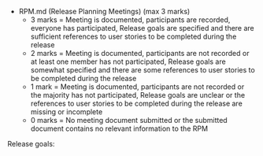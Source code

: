 - RPM.md (Release Planning Meetings) (max 3 marks)
    - 3 marks = Meeting is documented, participants are recorded, everyone has participated, Release goals are specified and there are sufficient references to user stories to be completed during the release
    - 2 marks = Meeting is documented, participants are not recorded or at least one member has not participated, Release goals are somewhat specified and there are some references to user stories to be completed during the release
    - 1 mark  = Meeting is documented, participants are not recorded or the majority has not participated, Release goals are unclear or the references to user stories to be completed during the release are missing or incomplete
    - 0 marks = No meeting document submitted or the submitted document contains no relevant information to the RPM

Release goals:
  
